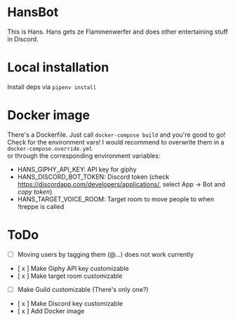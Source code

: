 # HansBot
This is Hans. Hans gets ze Flammenwerfer and does other entertaining stuff in Discord.

# Local installation
Install deps via `pipenv install`

# Docker image
There's a Dockerfile. Just call `docker-compose build` and you're good to go!  
Check for the environment vars! I would recommend to overwrite them in a `docker-compose.override.yml`  
or through the corresponding environment variables:  
- HANS_GIPHY_API_KEY: API key for giphy
- HANS_DISCORD_BOT_TOKEN: Discord token (check https://discordapp.com/developers/applications/, select App -> Bot and *copy token*)
- HANS_TARGET_VOICE_ROOM: Target room to move people to when !treppe is called

# ToDo
- [ ] Moving users by tagging them (@...) does not work currently
- [ x ] Make Giphy API key customizable
- [ x ] Make target room customizable
- [ ] Make Guild customizable (There's only one?)
- [ x ] Make Discord key customizable
- [ x ] Add Docker image